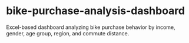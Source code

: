 # bike-purchase-analysis-dashboard
Excel-based dashboard analyzing bike purchase behavior by income, gender, age group, region, and commute distance.

